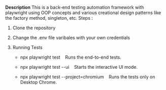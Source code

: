 **Description**
This is a back-end testing automation framework with playwright using OOP concepts and various creational design patterns like the factory method, singleton, etc.
Steps :

1) Clone the repository
2) Change the .env file varibales with your own credentials
3) Running Tests

    - npx playwright test
    Runs the end-to-end tests.

    - npx playwright test --ui
    Starts the interactive UI mode.

    - npx playwright test --project=chromium
    Runs the tests only on Desktop Chrome.
